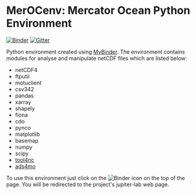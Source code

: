 
# MerOCenv: Mercator Ocean Python Environment

[![Binder](https://mybinder.org/badge_logo.svg)](https://mybinder.org/v2/gh/carmelosammarco/MerOCenv/master?urlpath=lab/tree/Notebook/MerOC-env.ipynb)  [![Gitter](https://badges.gitter.im/MerOCenv/community.svg)](https://gitter.im/MerOCenv/community?utm_source=badge&utm_medium=badge&utm_campaign=pr-badge)


Python environment created using [MyBinder](https://mybinder.org). The environment contains modules for analyse and manipulate netCDF files which are listed below:

- netCDF4
- ftputil
- motuclient
- csv342 
- pandas 
- xarray
- shapely 
- fiona 
- cdo
- pynco
- matplotlib
- basemap
- numpy
- scipy
- [tool4nc](https://github.com/carmelosammarco/tool4nc)
- [ads4mo](https://github.com/carmelosammarco/ads4mo)

To use this environment just click on the ![Binder](https://mybinder.org/badge_logo.svg) icon on the top of the page. You will be redirected to the project's jupiter-lab web page.

